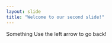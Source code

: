```yaml
---
layout: slide
title: "Welcome to our second slide!"
---
```

Something 
Use the left arrow to go back!
